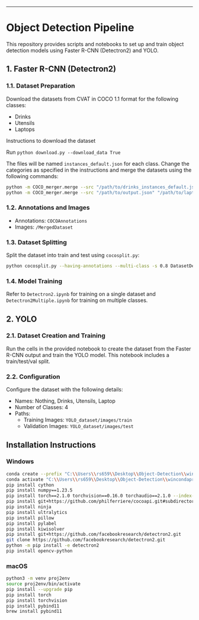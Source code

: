 
---

# Object Detection Pipeline

This repository provides scripts and notebooks to set up and train object detection models using Faster R-CNN (Detectron2) and YOLO.

## 1. Faster R-CNN (Detectron2)

### 1.1. Dataset Preparation

Download the datasets from CVAT in COCO 1.1 format for the following classes:
- Drinks
- Utensils
- Laptops

Instructions to download the dataset

Run `python download.py --download_data True`

The files will be named `instances_default.json` for each class. Change the categories as specified in the instructions and merge the datasets using the following commands:

```bash
python -m COCO_merger.merge --src "/path/to/drinks_instances_default.json" "/path/to/utensils_instances_default.json" --out "/path/to/output.json"
python -m COCO_merger.merge --src "/path/to/output.json" "/path/to/laptops_instances_default.json" --out "/path/to/output.json"
```


### 1.2. Annotations and Images

- Annotations: `COCOAnnotations`
- Images: `/MergedDataset`

### 1.3. Dataset Splitting

Split the dataset into train and test using `cocosplit.py`:

```bash
python cocosplit.py --having-annotations --multi-class -s 0.8 DatasetDetectron2/annotations/output.json DatasetDetectron2/annotations/train.json DatasetDetectron2/annotations/test.json
```

### 1.4. Model Training

Refer to `Detectron2.ipynb` for training on a single dataset and `Detectron2Multiple.ipynb` for training on multiple classes.

## 2. YOLO

### 2.1. Dataset Creation and Training

Run the cells in the provided notebook to create the dataset from the Faster R-CNN output and train the YOLO model. This notebook includes a train/test/val split.

### 2.2. Configuration

Configure the dataset with the following details:
- Names: Nothing, Drinks, Utensils, Laptop
- Number of Classes: 4
- Paths: 
    - Training Images: `YOLO_dataset/images/train`
    - Validation Images: `YOLO_dataset/images/test`

## Installation Instructions

### Windows

```bash
conda create --prefix "C:\\Users\\rs659\\Desktop\\Object-Detection\\wincondaprojenv" python=3.9
conda activate "C:\\Users\\rs659\\Desktop\\Object-Detection\\wincondaprojenv"
pip install cython
pip install numpy==1.23.5
pip install torch==2.1.0 torchvision==0.16.0 torchaudio==2.1.0 --index-url https://download.pytorch.org/whl/cu121
pip install git+https://github.com/philferriere/cocoapi.git#subdirectory=PythonAPI
pip install ninja
pip install ultralytics
pip install pillow
pip install pylabel
pip install kiwisolver
pip install git+https://github.com/facebookresearch/detectron2.git
git clone https://github.com/facebookresearch/detectron2.git
python -m pip install -e detectron2
pip install opencv-python
```

### macOS

```bash
python3 -m venv proj2env
source proj2env/bin/activate
pip install --upgrade pip
pip install torch
pip install torchvision
pip install pybind11
brew install pybind11
```
